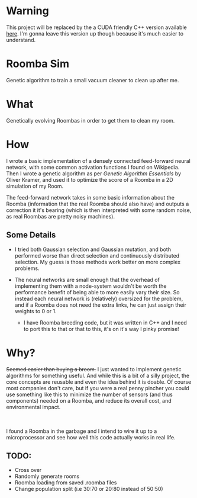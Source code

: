 # Warning
This project will be replaced by the a CUDA friendly C++ version available
[here](https://github.com/jarlold/RoombaCUDA). I'm gonna leave this version
up though because it's much easier to understand.

# Roomba Sim
Genetic algorithm to train a small vacuum cleaner to clean up after me.

# What
Genetically evolving Roombas in order to get them to clean my room.

# How
I wrote a basic implementation of a densely connected feed-forward neural
network, with some common activation functions I found on Wikipedia. Then I
wrote a genetic algorithm as per *Genetic Algorithm Essentials* by Oliver
Kramer, and used it to optimize the score of a Roomba in a 2D simulation of my
Room.

The feed-forward network takes in some basic information about the Roomba
(information that the real Roomba should also have) and outputs a correction it
it's bearing (which is then interpreted with some random noise, as real Roombas
are pretty noisy machines).

## Some Details
- I tried both Gaussian selection and Gaussian mutation, and both performed
  worse than direct selection and continuously distributed selection. My guess 
  is those methods work better on more complex problems.

- The neural networks are small enough that the overhead of implementing them
  with a node-system wouldn't be worth the performance benefit of being able to
  more easily vary their size. So instead each neural network is (relatively)
  oversized for the problem, and if a Roomba does not need the extra links, he
  can just assign their weights to 0 or 1.

  - I have Roomba breeding code, but it was written in C++ and I need to port this
  to that or that to this, it's on it's way I pinky promise!

# Why?
~~Seemed easier than buying a broom.~~ I just wanted to implement genetic
algorithms for something useful. And while this is a bit of a silly project, the
core concepts are reusable and even the idea behind it is doable. Of course most
companies don't care, but if you were a real penny pincher you could use
something like this to minimize the number of sensors (and thus components)
needed on a Roomba, and reduce its overall cost, and environmental impact.

<br><br>
I found a Roomba in the garbage and I intend to wire it up to a microprocessor
and see how well this code actually works in real life.


## TODO:
- Cross over
- Randomly generate rooms
- Roomba loading from saved .roomba files
- Change population split (i.e 30:70 or 20:80 instead of 50:50)
